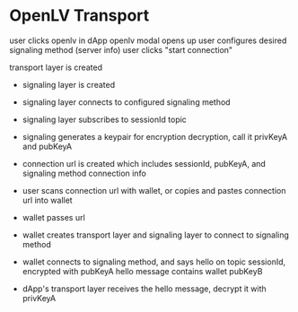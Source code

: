 # OpenLV Transport

user clicks openlv in dApp
openlv modal opens up
user configures desired signaling method (server info)
user clicks "start connection"

transport layer is created
- signaling layer is created
- signaling layer connects to configured signaling method
- signaling layer subscribes to sessionId topic
- signaling generates a keypair for encryption decryption, call it privKeyA and pubKeyA
- connection url is created which includes sessionId, pubKeyA, and signaling method connection info

- user scans connection url with wallet, or copies and pastes connection url into wallet
- wallet passes url
- wallet creates transport layer and signaling layer to connect to signaling method
- wallet connects to signaling method, and says hello on topic sessionId, encrypted with pubKeyA
hello message contains wallet pubKeyB

- dApp's transport layer receives the hello message, decrypt it with privKeyA
